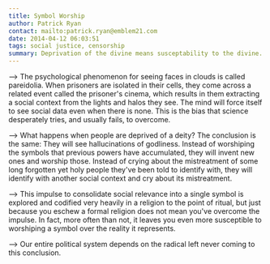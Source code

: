 ```yaml
---
title: Symbol Worship
author: Patrick Ryan
contact: mailto:patrick.ryan@emblem21.com
date: 2014-04-12 06:03:51
tags: social justice, censorship
summary: Deprivation of the divine means susceptability to the divine.
---
```


--> The psychological phenomenon for seeing faces in clouds is called pareidolia. When prisoners are isolated in their cells, they come across a related event called the prisoner's cinema, which results in them extracting a social context from the lights and halos they see. The mind will force itself to see social data even when there is none. This is the bias that science desperately tries, and usually fails, to overcome.

--> What happens when people are deprived of a deity? The conclusion is the same: They will see hallucinations of godliness. Instead of worshiping the symbols that previous powers have accumulated, they will invent new ones and worship those. Instead of crying about the mistreatment of some long forgotten yet holy people they've been told to identify with, they will identify with another social context and cry about its mistreatment.

--> This impulse to consolidate social relevance into a single symbol is explored and codified very heavily in a religion to the point of ritual, but just because you eschew a formal religion does not mean you've overcome the impulse. In fact, more often than not, it leaves you even more susceptible to worshiping a symbol over the reality it represents.

--> Our entire political system depends on the radical left never coming to this conclusion.